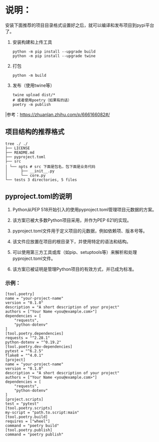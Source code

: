 # 说明：

安装下面推荐的项目目录格式设置好之后，就可以编译和发布项目到pypi平台了。

1. 安装构建和上传工具

    ```shell
    python -m pip install --upgrade build
    python -m pip install --upgrade twine
    ```

2. 打包

   `python -m build`
3. 发布（使用twine等）

    ```shell
    twine upload dist/*
    # 或者使用poetry（如果有的话）
    poetry -m publish 
    ```

|参考：https://zhuanlan.zhihu.com/p/666166082#/

## 项目结构的推荐格式

```shell
tree ./ ./ 
├── LICENSE 
├── README.md 
├── pyproject.toml 
├── src 
│ └── npts # src 下面是包名，包下面是业务代码 
│      ├── __init__.py 
│      └── core.py 
└── tests 3 directories, 5 files
```

## pyproject.toml的说明

1. Python从PEP 518开始引入的使用pyproject.toml管理项目元数据的方案。

2. 该方案已被大多数Python项目采用，并作为PEP 621的实现。

3. pyproject.toml文件用于定义项目的元数据，例如依赖项、版本号等。

4. 该文件应放置在项目的根目录下，并使用特定的语法和结构。

5. 可以使用第三方工具或库（如pip、setuptools等）来解析和处理pyproject.toml文件。

6. 该方案已被证明是管理Python项目的有效方式，并已成为标准。

### 示例：

```shell
[tool.poetry]
name = "your-project-name"
version = "0.1.0"
description = "A short description of your project"
authors = ["Your Name <you@example.com>"]
dependencies = [
    "requests",
    "python-dotenv"
]
[tool.poetry.dependencies]
requests = "^2.28.1"
python-dotenv = "^0.19.2"
[tool.poetry.dev-dependencies]
pytest = "^6.2.5"
flake8 = "^4.0.1"
[project]
name = "your-project-name"
version = "0.1.0"
description = "A short description of your project"
authors = ["Your Name <you@example.com>"]
dependencies = [
    "requests",
    "python-dotenv"
]
[project.scripts]
test = "pytest"
[tool.poetry.scripts]
my-script = "path.to.script:main"
[tool.poetry.build]
requires = ["wheel"]
command = "poetry build"
[tool.poetry.publish]
command = "poetry publish"  
```

